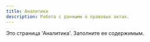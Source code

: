 ```yaml
---
title: Аналитика
description: Работа с данными о правовых актах.
---
```


Это страница 'Аналитика'. Заполните ее содержимым.

